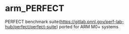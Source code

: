 # arm_PERFECT
PERFECT benchmark suite(https://gitlab.pnnl.gov/perf-lab-hub/perfect/perfect-suite)  ported for ARM M0+ systems
